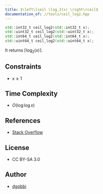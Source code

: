 ```yaml
---
title: $\left\lceil \log_2(x) \right\rceil$
documentation_of: //tools/ceil_log2.hpp
---
```


```cpp
std::int32_t ceil_log2(std::int32_t x);
std::uint32_t ceil_log2(std::uint32_t x);
std::int64_t ceil_log2(std::int64_t x);
std::uint64_t ceil_log2(std::uint64_t x);
```

It returns $\left\lceil \log_2(x) \right\rceil$.

## Constraints
- $x \geq 1$

## Time Complexity
- $O(\log\log x)$

## References
- [Stack Overflow](https://stackoverflow.com/questions/3272424/compute-fast-log-base-2-ceiling/15327567#15327567)

## License
- CC BY-SA 3.0

## Author
- [dgobbi](https://stackoverflow.com/users/2154690/dgobbi)
